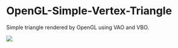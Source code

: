 # OpenGL-Simple-Vertex-Triangle
Simple triangle rendered by OpenGL using VAO and VBO.

[![](https://i.postimg.cc/W3JSLPrs/Open-GL-Vertex-Triangle.png)](https://i.postimg.cc/W3JSLPrs/Open-GL-Vertex-Triangle.png)